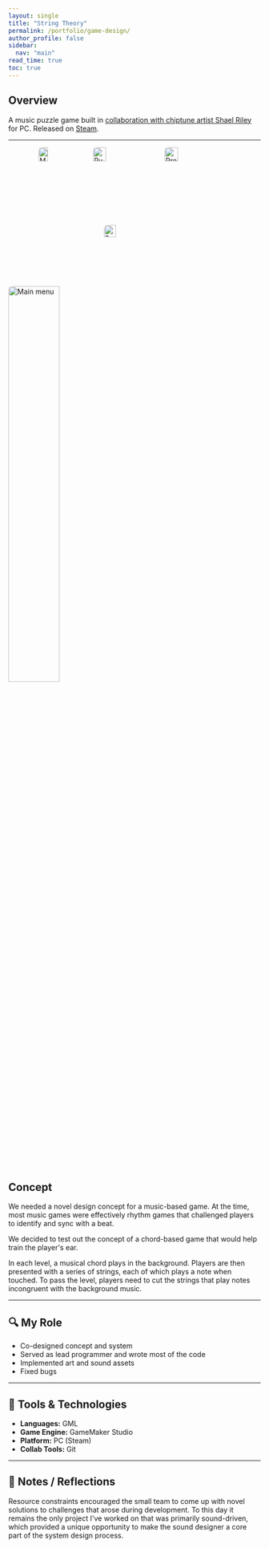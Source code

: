 ```yaml
---
layout: single
title: "String Theory"
permalink: /portfolio/game-design/
author_profile: false
sidebar:
  nav: "main"
read_time: true
toc: true
---
```

## Overview  
A music puzzle game built in [collaboration with chiptune artist Shael Riley](https://www.destructoid.com/chiptune-artist-shael-riley-wants-to-train-your-ears-with-new-game/) for PC. Released on [Steam](https://store.steampowered.com/app/402150/String_Theory/).  

---
<div style="display: flex; flex-wrap: wrap; justify-content: center; gap: 1rem;">
  <a href="/assets/images/string-theory-1.jpg" data-lightbox="game-gallery" data-title="Main menu and title screen">
    <img src="/assets/images/string-theory-1.jpg" alt="Main menu" style="width: 45%; border-radius: 8px;" />
  </a>
  <a href="/assets/images/string-theory-2.jpg" data-lightbox="game-gallery" data-title="Puzzle interface with logic wires">
    <img src="/assets/images/string-theory-2.jpg" alt="Puzzle interface" style="width: 45%; border-radius: 8px;" />
  </a>
  <a href="/assets/images/string-theory-3.jpg" data-lightbox="game-gallery" data-title="Progression map and level design">
    <img src="/assets/images/string-theory-3.jpg" alt="Progression map" style="width: 45%; border-radius: 8px;" />
  </a>
  <a href="/assets/images/string-theory-4.jpg" data-lightbox="game-gallery" data-title="Settings and sound controls">
    <img src="/assets/images/string-theory-4.jpg" alt="Settings screen" style="width: 45%; border-radius: 8px;" />
  </a>
</div>

<img src="/assets/images/string-theory-1.jpg" alt="Main menu" style="width: 45%; border-radius: 8px;" />

## Concept
We needed a novel design concept for a music-based game. At the time, most music games were effectively rhythm games that challenged players to identify and sync with a beat. 

We decided to test out the concept of a chord-based game that would help train the player's ear. 

In each level, a musical chord plays in the background. Players are then presented with a series of strings, each of which plays a note when touched. To pass the level, players need to cut the strings that play notes incongruent with the background music. 

---

## 🔍 My Role  
- Co-designed concept and system 
- Served as lead programmer and wrote most of the code  
- Implemented art and sound assets
- Fixed bugs

---

## 🔧 Tools & Technologies  
- **Languages:** GML
- **Game Engine:** GameMaker Studio 
- **Platform:** PC (Steam) 
- **Collab Tools:** Git

---

## 💬 Notes / Reflections
Resource constraints encouraged the small team to come up with novel solutions to challenges that arose during development. To this day it remains the only project I've worked on that was primarily sound-driven, which provided a unique opportunity to make the sound designer a core part of the system design process. 
